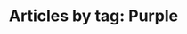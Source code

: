 ---
layout: blog_by_tag
title: 'Articles by tag: Purple'
tag: purple
permalink: /logospotter/purple/
---